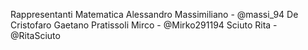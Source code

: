 Rappresentanti Matematica
Alessandro Massimiliano - @massi_94
De Cristofaro Gaetano
Pratissoli Mirco - @Mirko291194
Sciuto Rita - @RitaSciuto
